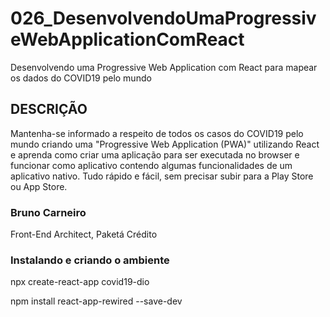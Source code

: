 # 026_DesenvolvendoUmaProgressiveWebApplicationComReact

Desenvolvendo uma Progressive Web Application com React para mapear os dados do COVID19 pelo mundo

## DESCRIÇÃO
Mantenha-se informado a respeito de todos os casos do COVID19 pelo mundo criando uma "Progressive Web Application (PWA)" utilizando React e aprenda como criar uma aplicação para ser executada no browser e funcionar como aplicativo contendo algumas funcionalidades de um aplicativo nativo. Tudo rápido e fácil, sem precisar subir para a Play Store ou App Store.

### Bruno Carneiro
Front-End Architect, Paketá Crédito


### Instalando e criando o ambiente

npx create-react-app covid19-dio

npm install react-app-rewired --save-dev


